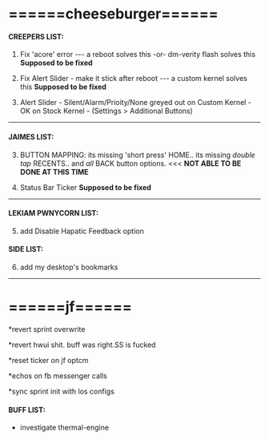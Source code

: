 

# ======cheeseburger======

#### CREEPERS LIST:  

1) Fix 'acore' error  --- a reboot solves this -or- dm-verity flash solves this **Supposed to be fixed**
 
2) Fix Alert Slider - make it stick after reboot  --- a custom kernel solves this   **Supposed to be fixed**

3) Alert Slider - Silent/Alarm/Prioity/None greyed out on Custom Kernel - OK on Stock Kernel - (Settings > Additional Buttons)

---------------
#### JAIMES LIST: 

3) BUTTON MAPPING: its missing 'short press' HOME.. its missing *double tap* RECENTS.. and *all* BACK button options. <<< **NOT ABLE TO BE DONE AT THIS TIME**

4) Status Bar Ticker  **Supposed to be fixed**

---------------

#### LEKIAM PWNYCORN LIST: 

5) add Disable Hapatic Feedback option                         

#### SIDE LIST:

6) add my desktop's bookmarks
---------------

# ======jf======
*revert sprint overwrite

*revert hwui shit. buff was right.SS is fucked

*reset ticker on jf optcm

*echos on fb messenger calls

*sync sprint init with los configs

#### BUFF LIST: 
* investigate thermal-engine
